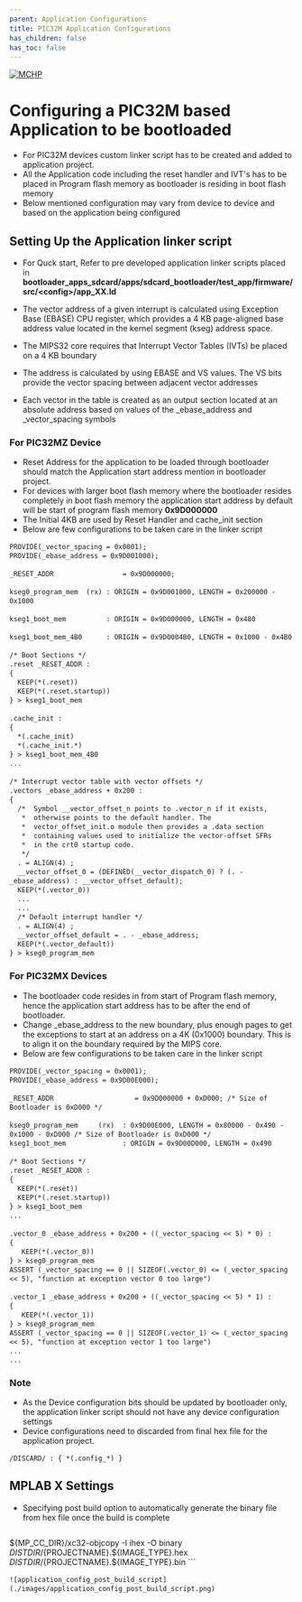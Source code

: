 ```yaml
---
parent: Application Configurations
title: PIC32M Application Configurations
has_children: false
has_toc: false
---
```


[![MCHP](https://www.microchip.com/ResourcePackages/Microchip/assets/dist/images/logo.png)](https://www.microchip.com)

# Configuring a PIC32M based Application to be bootloaded

- For PIC32M devices custom linker script has to be created and added to application project.
- All the Application code including the reset handler and IVT's has to be placed in Program flash memory as bootloader is residing in boot flash memory
- Below mentioned configuration may vary from device to device and based on the application being configured

## Setting Up the Application linker script

- For Quck start, Refer to pre developed application linker scripts placed in **bootloader_apps_sdcard/apps/sdcard_bootloader/test_app/firmware/src/\<config\>/app_XX.ld**

- The vector address of a given interrupt is calculated using Exception Base (EBASE) CPU register, which provides a 4 KB page-aligned base address value located in the kernel segment (kseg) address space.
- The MIPS32 core requires that Interrupt Vector Tables (IVTs) be placed on a 4 KB boundary
- The address is calculated by using EBASE and VS values. The VS bits provide the vector spacing between adjacent vector addresses
- Each vector in the table is created as an output section located at an absolute address based on values of the _ebase_address and _vector_spacing symbols


### For PIC32MZ Device

- Reset Address for the application to be loaded through bootloader should match the Application start address mention in bootloader project.
- For devices with larger boot flash memory where the bootloader resides completely in boot flash memory the application start address by default will be start of program flash memory **0x9D000000**
- The Initial 4KB are used by Reset Handler and cache_init section
- Below are few configurations to be taken care in the linker script

```
PROVIDE(_vector_spacing = 0x0001);
PROVIDE(_ebase_address = 0x9D001000);

_RESET_ADDR                 = 0x9D000000;

kseg0_program_mem  (rx) : ORIGIN = 0x9D001000, LENGTH = 0x200000 - 0x1000

kseg1_boot_mem          : ORIGIN = 0x9D000000, LENGTH = 0x480

kseg1_boot_mem_4B0      : ORIGIN = 0x9D0004B0, LENGTH = 0x1000 - 0x4B0

/* Boot Sections */
.reset _RESET_ADDR :
{
  KEEP(*(.reset))
  KEEP(*(.reset.startup))
} > kseg1_boot_mem

.cache_init :
{
  *(.cache_init)
  *(.cache_init.*)
} > kseg1_boot_mem_4B0
...

/* Interrupt vector table with vector offsets */
.vectors _ebase_address + 0x200 :
{
  /*  Symbol __vector_offset_n points to .vector_n if it exists,
   *  otherwise points to the default handler. The
   *  vector_offset_init.o module then provides a .data section
   *  containing values used to initialize the vector-offset SFRs
   *  in the crt0 startup code.
   */
  . = ALIGN(4) ;
  __vector_offset_0 = (DEFINED(__vector_dispatch_0) ? (. - _ebase_address) : __vector_offset_default);
  KEEP(*(.vector_0))
  ...
  ...
  /* Default interrupt handler */
  . = ALIGN(4) ;
  __vector_offset_default = . - _ebase_address;
  KEEP(*(.vector_default))
} > kseg0_program_mem

```

### For PIC32MX Devices

- The bootloader code resides in from start of Program flash memory, hence the application start address has to be after the end of bootloader.
- Change _ebase_address to the new boundary, plus enough pages to get the exceptions to start at an address on a 4K (0x1000) boundary. This is to align it on the boundary required by the MIPS core.
- Below are few configurations to be taken care in the linker script

```
PROVIDE(_vector_spacing = 0x0001);
PROVIDE(_ebase_address = 0x9D00E000);

_RESET_ADDR                    = 0x9D000000 + 0xD000; /* Size of Bootloader is 0xD000 */

kseg0_program_mem     (rx)  : 0x9D00E000, LENGTH = 0x80000 - 0x490 - 0x1000 - 0xD000 /* Size of Bootloader is 0xD000 */
kseg1_boot_mem              : ORIGIN = 0x9D00D000, LENGTH = 0x490

/* Boot Sections */
.reset _RESET_ADDR :
{
  KEEP(*(.reset))
  KEEP(*(.reset.startup))
} > kseg1_boot_mem
...

.vector_0 _ebase_address + 0x200 + ((_vector_spacing << 5) * 0) :
{
   KEEP(*(.vector_0))
} > kseg0_program_mem
ASSERT (_vector_spacing == 0 || SIZEOF(.vector_0) <= (_vector_spacing << 5), "function at exception vector 0 too large")

.vector_1 _ebase_address + 0x200 + ((_vector_spacing << 5) * 1) :
{
   KEEP(*(.vector_1))
} > kseg0_program_mem
ASSERT (_vector_spacing == 0 || SIZEOF(.vector_1) <= (_vector_spacing << 5), "function at exception vector 1 too large")
...
...

```

### Note

- As the Device configuration bits should be updated by bootloader only, the application linker script should not have any device configuration settings
- Device configurations need to discarded from final hex file for the application project.

```
/DISCARD/ : { *(.config_*) }
```

## MPLAB X Settings

- Specifying post build option to automatically generate the binary file from hex file once the build is complete

    ```
${MP_CC_DIR}/xc32-objcopy -I ihex -O binary ${DISTDIR}/${PROJECTNAME}.${IMAGE_TYPE}.hex ${DISTDIR}/${PROJECTNAME}.${IMAGE_TYPE}.bin
    ```

    ![application_config_post_build_script](./images/application_config_post_build_script.png)

